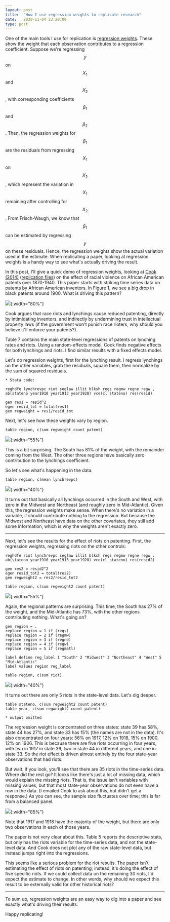 ```yaml
---
layout: post
title:  "How I use regression weights to replicate research"
date:   2020-11-04 23:20:00
type: post
---
```


One of the main tools I use for replication is [regression weights](https://sci-hub.st/https://onlinelibrary.wiley.com/doi/abs/10.1111/ajps.12185). These show the weight that each observation contributes to a regression coefficient.
Suppose we're regressing $$y$$ on $$X_{1}$$ and $$X_{2}$$, with corresponding coefficients $$\beta_{1}$$ and $$\beta_{2}$$.
Then, the regression weights for $$\beta_{1}$$ are the residuals from regressing $$X_{1}$$ on $$X_{2}$$, which represent the variation in $$X_{1}$$ remaining after controlling for $$X_{2}$$.
From Frisch-Waugh, we know that $$\beta_{1}$$ can be estimated by regressing $$y$$ on these residuals.
Hence, the regression weights show the actual variation used in the estimate.
When replicating a paper, looking at regression weights is a handy way to see what's actually driving the result.

In this post, I'll give a quick demo of regression weights, looking at [Cook (2014)](https://sci-hub.st/https://link.springer.com/article/10.1007/s10887-014-9102-z) ([replication files](https://link.springer.com/article/10.1007/s10887-014-9102-z#Sec20)) on the effect of racial violence on African American patents over 1870-1940.
This paper starts with striking time series data on patents by African American inventors.
In Figure 1, we see a big drop in black patents around 1900. What is driving this pattern?

![](https://michaelwiebe.com/assets/cook_violence/fig1.png){:width="80%"}

Cook argues that race riots and lynchings cause reduced patenting, directly by intimidating inventors, and indirectly by undermining trust in intellectual property laws (if the government won't punish race rioters, why should you believe it'll enforce your patents?).

Table 7 contains the main state-level regressions of patents on lynching rates and riots.
Using a random-effects model, Cook finds negative effects for both lynchings and riots.
I find similar results with a fixed effects model.

Let's do regression weights, first for the lynching result.
I regress lynchings on the other variables, grab the residuals, square them, then normalize by the sum of squared residuals.

```
* Stata code:

reghdfe lynchrevpc riot seglaw illit blksh regs regmw regne regw , ab(stateno year1910 year1913 year1928) vce(cl stateno) res(resid)

gen res1 = resid^2
egen resid_tot = total(res1)
gen regweight = res1/resid_tot
```

Next, let's see how these weights vary by region.

```
table region, c(sum regweight count patent)
```

![](https://michaelwiebe.com/assets/cook_violence/regweight_lynch.png){:width="55%"}

This is a bit surprising. The South has 81% of the weight, with the remainder coming from the West. The other three regions have basically zero contribution to the lynchings coefficient.

So let's see what's happening in the data.

```
table region, c(mean lynchrevpc)
```

![](https://michaelwiebe.com/assets/cook_violence/table_lynch.png){:width="40%"}

It turns out that basically all lynchings occurred in the South and West, with zero in the Midwest and Northeast (and roughly zero in Mid-Atlantic).
Given this, the regression weights make sense.
When there's no variation in a variable, it should contribute nothing to the regression. But because the Midwest and Northeast have data on the other covariates, they still add some information, which is why the weights aren't exactly zero.

-------------------------------
Next, let's see the results for the effect of riots on patenting. First, the regression weights, regressing riots on the other controls:

```
reghdfe riot lynchrevpc seglaw illit blksh regs regmw regne regw , ab(stateno year1910 year1913 year1928) vce(cl stateno) res(resid2)

gen res2 = resid2^2
egen resid_tot2 = total(res2)
gen regweight2 = res2/resid_tot2

table region, c(sum regweight2 count patent)
```

![](https://michaelwiebe.com/assets/cook_violence/regweight_riot.png){:width="55%"}

Again, the regional patterns are surprising.
This time, the South has 27% of the weight, and the Mid-Atlantic has 73%, with the other regions contributing nothing.
What's going on?

```
gen region = .
replace region = 1 if (regs)
replace region = 2 if (regmw)
replace region = 3 if (regne)
replace region = 4 if (regw)
replace region = 5 if (regmatl)

label define reg_label 1 "South" 2 "Midwest" 3 "Northeast" 4 "West" 5 "Mid-Atlantic"
label values region reg_label

table region, c(sum riot)
```

![](https://michaelwiebe.com/assets/cook_violence/table_riot.png){:width="40%"}

It turns out there are only 5 riots in the state-level data.
Let's dig deeper.

```
table stateno, c(sum regweight2 count patent)
table year, c(sum regweight2 count patent)

* output omitted
```

The regression weight is concentrated on three states: state 39 has 58%, state 44 has 27%, and state 33 has 15% (the names are not in the data).
It's also concentrated on four years: 56% on 1917, 12% on 1918, 15% on 1900, 12% on 1906.
This is because there are five riots occurring in four years, with two in 1917 in state 39, two in state 44 in different years, and one in state 33.
So the riot effect is driven almost entirely by the four state-year observations that had riots.

But wait. If you look, you'll see that there are 35 riots in the time-series data. Where did the rest go?
It looks like there's just a lot of missing data, which would explain the missing riots.
That is, the issue isn't variables with missing values, but that most state-year observations do not even have a row in the data.
(I emailed Cook to ask about this, but didn't get a response.)
As you can see, the sample size fluctuates over time; this is far from a balanced panel.


![](https://michaelwiebe.com/assets/cook_violence/sample_size.png){:width="85%"}

Note that 1917 and 1918 have the majority of the weight, but there are only two observations in each of those years.

The paper is not very clear about this. Table 5 reports the descriptive stats, but only has the riots variable for the time-series data, and not the state-level data. And Cook does not plot any of the raw state-level data, but instead jumps right into the regressions.

This seems like a serious problem for the riot results. The paper isn't estimating the effect of riots on patenting; instead, it's doing the effect of five specific riots. If we could collect data on the remaining 30 riots, I'd expect the estimate to change.
In other words, why should we expect this result to be externally valid for other historical riots?

----------------------
To sum up, regression weights are an easy way to dig into a paper and see exactly what's driving their results.

Happy replicating!
